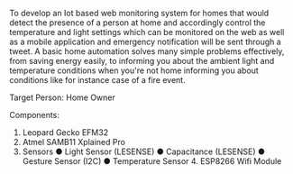 
To develop an Iot based web monitoring system for homes that would detect the presence of a person at home and accordingly control the temperature and light settings which can be monitored on the web as well as a mobile application and emergency notification will be sent through a tweet. A basic home automation solves many simple problems effectively, from saving energy easily, to informing you about the ambient light and temperature conditions when you're not home informing you about conditions like for instance case of a fire event.

Target Person: Home Owner 

Components:
1.	Leopard Gecko EFM32
2.	Atmel SAMB11 Xplained Pro
3.	Sensors
●	Light Sensor (LESENSE)
●	Capacitance (LESENSE)
●	Gesture Sensor (I2C)
●	Temperature Sensor
     4. ESP8266 Wifi Module
